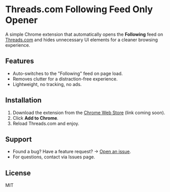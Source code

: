 # Threads.com Following Feed Only Opener

A simple Chrome extension that automatically opens the **Following** feed on [Threads.com](https://threads.com) and hides unnecessary UI elements for a cleaner browsing experience.

## Features

- Auto-switches to the "Following" feed on page load.
- Removes clutter for a distraction-free experience.
- Lightweight, no tracking, no ads.

## Installation

1. Download the extension from the [Chrome Web Store](#) (link coming soon).
2. Click **Add to Chrome**.
3. Reload Threads.com and enjoy.

## Support

- Found a bug? Have a feature request? → [Open an issue](https://github.com/tmtri3102/threads-for-you-only//issues).
- For questions, contact via Issues page.

## License

MIT
